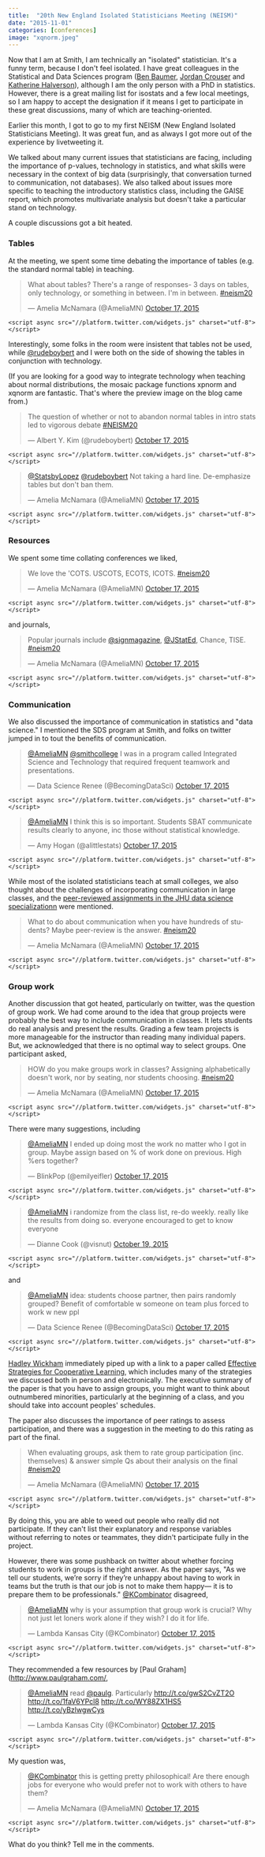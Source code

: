 ```yaml
---
title:  "20th New England Isolated Statisticians Meeting (NEISM)" 
date: "2015-11-01"
categories: [conferences]
image: "xqnorm.jpeg"
---
```


Now that I am at Smith, I am technically an "isolated" statistician. It's a funny term, because I don't feel isolated. I have great colleagues in the Statistical and Data Sciences program ([Ben Baumer](http://www.science.smith.edu/~bbaumer/), [Jordan Crouser](http://www.science.smith.edu/~jcrouser/) and [Katherine Halverson](http://www.math.smith.edu/faculty_halvorsen.php)), although I am the only person with a PhD in statistics. However, there is a great mailing list for isostats and a few local meetings, so I am happy to accept the designation if it means I get to participate in these great discussions, many of which are teaching-oriented.

Earlier this month, I got to go to my first NEISM (New England Isolated Statisticians Meeting). It was great fun, and as always I got more out of the experience by livetweeting it.

We talked about many current issues that statisticians are facing, including the importance of p-values, technology in statistics, and what skills were necessary in the context of big data (surprisingly, that conversation turned to communication, not databases). We also talked about issues more specific to teaching the introductory statistics class, including the GAISE report, which promotes multivariate analysis but doesn't take a particular stand on technology.

A couple discussions got a bit heated.

### **Tables**

At the meeting, we spent some time debating the importance of tables (e.g. the standard normal table) in teaching.

<blockquote class="twitter-tweet" lang="en">

<p lang="en" dir="ltr">

What about tables? There's a range of responses- 3 days on tables, only technology, or something in between. I'm in between. <a href="https://twitter.com/hashtag/neism20?src=hash">#neism20</a>

</p>

— Amelia McNamara (@AmeliaMN) <a href="https://twitter.com/AmeliaMN/status/655399941356015616">October 17, 2015</a>

</blockquote>

```{=html}
<script async src="//platform.twitter.com/widgets.js" charset="utf-8"></script>
```
Interestingly, some folks in the room were insistent that tables not be used, while [\@rudeboybert](https://twitter.com/rudeboybert) and I were both on the side of showing the tables in conjunction with technology.

(If you are looking for a good way to integrate technology when teaching about normal distributions, the mosaic package functions xpnorm and xqnorm are fantastic. That's where the preview image on the blog came from.)

<blockquote class="twitter-tweet" lang="en">

<p lang="en" dir="ltr">

The question of whether or not to abandon normal tables in intro stats led to vigorous debate <a href="https://twitter.com/hashtag/NEISM20?src=hash">#NEISM20</a>

</p>

— Albert Y. Kim (@rudeboybert) <a href="https://twitter.com/rudeboybert/status/655408933218164736">October 17, 2015</a>

</blockquote>

```{=html}
<script async src="//platform.twitter.com/widgets.js" charset="utf-8"></script>
```
<blockquote class="twitter-tweet" lang="en">

<p lang="en" dir="ltr">

<a href="https://twitter.com/StatsbyLopez">@StatsbyLopez</a> <a href="https://twitter.com/rudeboybert">@rudeboybert</a> Not taking a hard line. De-emphasize tables but don't ban them.

</p>

— Amelia McNamara (@AmeliaMN) <a href="https://twitter.com/AmeliaMN/status/655411316799225856">October 17, 2015</a>

</blockquote>

```{=html}
<script async src="//platform.twitter.com/widgets.js" charset="utf-8"></script>
```
### **Resources**

We spent some time collating conferences we liked,

<blockquote class="twitter-tweet" lang="en">

<p lang="en" dir="ltr">

We love the 'COTS. USCOTS, ECOTS, ICOTS. <a href="https://twitter.com/hashtag/neism20?src=hash">#neism20</a>

</p>

— Amelia McNamara (@AmeliaMN) <a href="https://twitter.com/AmeliaMN/status/655464971355164672">October 17, 2015</a>

</blockquote>

```{=html}
<script async src="//platform.twitter.com/widgets.js" charset="utf-8"></script>
```
and journals,

<blockquote class="twitter-tweet" lang="en">

<p lang="en" dir="ltr">

Popular journals include <a href="https://twitter.com/signmagazine">@signmagazine</a>, <a href="https://twitter.com/JStatEd">@JStatEd</a>, Chance, TISE. <a href="https://twitter.com/hashtag/neism20?src=hash">#neism20</a>

</p>

— Amelia McNamara (@AmeliaMN) <a href="https://twitter.com/AmeliaMN/status/655469407037169666">October 17, 2015</a>

</blockquote>

```{=html}
<script async src="//platform.twitter.com/widgets.js" charset="utf-8"></script>
```
### **Communication**

We also discussed the importance of communication in statistics and "data science." I mentioned the SDS program at Smith, and folks on twitter jumped in to tout the benefits of communication.

<blockquote class="twitter-tweet" lang="en">

<p lang="en" dir="ltr">

<a href="https://twitter.com/AmeliaMN">@AmeliaMN</a> <a href="https://twitter.com/smithcollege">@smithcollege</a> I was in a program called Integrated Science and Technology that required frequent teamwork and presentations.

</p>

— Data Science Renee (@BecomingDataSci) <a href="https://twitter.com/BecomingDataSci/status/655416278388224000">October 17, 2015</a>

</blockquote>

```{=html}
<script async src="//platform.twitter.com/widgets.js" charset="utf-8"></script>
```
<blockquote class="twitter-tweet" lang="en">

<p lang="en" dir="ltr">

<a href="https://twitter.com/AmeliaMN">@AmeliaMN</a> I think this is so important. Students SBAT communicate results clearly to anyone, inc those without statistical knowledge.

</p>

— Amy Hogan (@alittlestats) <a href="https://twitter.com/alittlestats/status/655415627474145281">October 17, 2015</a>

</blockquote>

```{=html}
<script async src="//platform.twitter.com/widgets.js" charset="utf-8"></script>
```
While most of the isolated statisticians teach at small colleges, we also thought about the challenges of incorporating communication in large classes, and the [peer-reviewed assignments in the JHU data science specializationn](http://simplystatistics.org/2013/03/26/an-instructors-thoughts-on-peer-review-for-data-analysis-in-coursera/) were mentioned.

<blockquote class="twitter-tweet" lang="en">

<p lang="en" dir="ltr">

What to do about communication when you have hundreds of students? Maybe peer-review is the answer. <a href="https://twitter.com/hashtag/neism20?src=hash">#neism20</a>

</p>

— Amelia McNamara (@AmeliaMN) <a href="https://twitter.com/AmeliaMN/status/655411931549954048">October 17, 2015</a>

</blockquote>

```{=html}
<script async src="//platform.twitter.com/widgets.js" charset="utf-8"></script>
```
### **Group work**

Another discussion that got heated, particularly on twitter, was the question of group work. We had come around to the idea that group projects were probably the best way to include communication in classes. It lets students do real analysis and present the results. Grading a few team projects is more manageable for the instructor than reading many individual papers. But, we acknowledged that there is no optimal way to select groups. One participant asked,

<blockquote class="twitter-tweet" lang="en">

<p lang="en" dir="ltr">

HOW do you make groups work in classes? Assigning alphabetically doesn't work, nor by seating, nor students choosing. <a href="https://twitter.com/hashtag/neism20?src=hash">#neism20</a>

</p>

— Amelia McNamara (@AmeliaMN) <a href="https://twitter.com/AmeliaMN/status/655422919175241729">October 17, 2015</a>

</blockquote>

```{=html}
<script async src="//platform.twitter.com/widgets.js" charset="utf-8"></script>
```
There were many suggestions, including

<blockquote class="twitter-tweet" data-conversation="none" lang="en">

<p lang="en" dir="ltr">

<a href="https://twitter.com/AmeliaMN">@AmeliaMN</a> I ended up doing most the work no matter who I got in group. Maybe assign based on % of work done on previous. High %ers together?

</p>

— BlinkPop (@emilyeifler) <a href="https://twitter.com/emilyeifler/status/655424481775607809">October 17, 2015</a>

</blockquote>

```{=html}
<script async src="//platform.twitter.com/widgets.js" charset="utf-8"></script>
```
<blockquote class="twitter-tweet" data-conversation="none" lang="en">

<p lang="en" dir="ltr">

<a href="https://twitter.com/AmeliaMN">@AmeliaMN</a> i randomize from the class list, re-do weekly. really like the results from doing so. everyone encouraged to get to know everyone

</p>

— Dianne Cook (@visnut) <a href="https://twitter.com/visnut/status/656053091490394112">October 19, 2015</a>

</blockquote>

```{=html}
<script async src="//platform.twitter.com/widgets.js" charset="utf-8"></script>
```
and

<blockquote class="twitter-tweet" data-conversation="none" lang="en">

<p lang="en" dir="ltr">

<a href="https://twitter.com/AmeliaMN">@AmeliaMN</a> idea: students choose partner, then pairs randomly grouped? Benefit of comfortable w someone on team plus forced to work w new ppl

</p>

— Data Science Renee (@BecomingDataSci) <a href="https://twitter.com/BecomingDataSci/status/655457852044242944">October 17, 2015</a>

</blockquote>

```{=html}
<script async src="//platform.twitter.com/widgets.js" charset="utf-8"></script>
```
[Hadley Wickham](https://twitter.com/hadleywickham) immediately piped up with a link to a paper called [Effective Strategies for Cooperative Learning](http://www4.ncsu.edu/unity/lockers/users/f/felder/public/Papers/CLStrategies(JCCCT).pdf), which includes many of the strategies we discussed both in person and electronically. The executive summary of the paper is that you have to assign groups, you might want to think about outnumbered minorities, particularly at the beginning of a class, and you should take into account peoples' schedules.

The paper also discusses the importance of peer ratings to assess participation, and there was a suggestion in the meeting to do this rating as part of the final.

<blockquote class="twitter-tweet" lang="en">

<p lang="en" dir="ltr">

When evaluating groups, ask them to rate group participation (inc. themselves) & answer simple Qs about their analysis on the final <a href="https://twitter.com/hashtag/neism20?src=hash">#neism20</a>

</p>

— Amelia McNamara (@AmeliaMN) <a href="https://twitter.com/AmeliaMN/status/655425776188334080">October 17, 2015</a>

</blockquote>

```{=html}
<script async src="//platform.twitter.com/widgets.js" charset="utf-8"></script>
```
By doing this, you are able to weed out people who really did not participate. If they can't list their explanatory and response variables without referring to notes or teammates, they didn't participate fully in the project.

However, there was some pushback on twitter about whether forcing students to work in groups is the right answer. As the paper says, "As we tell our students, we’re sorry if they’re unhappy about having to work in teams but the truth is that our job is not to make them happy— it is to prepare them to be professionals." [\@KCombinator](https://twitter.com/KCombinator) disagreed,

<blockquote class="twitter-tweet" data-conversation="none" lang="en">

<p lang="en" dir="ltr">

<a href="https://twitter.com/AmeliaMN">@AmeliaMN</a> why is your assumption that group work is crucial? Why not just let loners work alone if they wish? I do it for life.

</p>

— Lambda Kansas City (@KCombinator) <a href="https://twitter.com/KCombinator/status/655425972452225024">October 17, 2015</a>

</blockquote>

```{=html}
<script async src="//platform.twitter.com/widgets.js" charset="utf-8"></script>
```
They recommended a few resources by \[Paul Graham\](http://www.paulgraham.com/,

<blockquote class="twitter-tweet" data-conversation="none" lang="en">

<p lang="en" dir="ltr">

<a href="https://twitter.com/AmeliaMN">@AmeliaMN</a> read <a href="https://twitter.com/paulg">@paulg</a>. Particularly <a href="http://t.co/gwS2CvZT2O">http://t.co/gwS2CvZT2O</a> <a href="http://t.co/1faV6YPcl8">http://t.co/1faV6YPcl8</a> <a href="http://t.co/WY88ZX1HS5">http://t.co/WY88ZX1HS5</a> <a href="http://t.co/yBzlwgwCys">http://t.co/yBzlwgwCys</a>

</p>

— Lambda Kansas City (@KCombinator) <a href="https://twitter.com/KCombinator/status/655446265199656960">October 17, 2015</a>

</blockquote>

```{=html}
<script async src="//platform.twitter.com/widgets.js" charset="utf-8"></script>
```
My question was,

<blockquote class="twitter-tweet" lang="en">

<p lang="en" dir="ltr">

<a href="https://twitter.com/KCombinator">@KCombinator</a> this is getting pretty philosophical! Are there enough jobs for everyone who would prefer not to work with others to have them?

</p>

— Amelia McNamara (@AmeliaMN) <a href="https://twitter.com/AmeliaMN/status/655445642668605440">October 17, 2015</a>

</blockquote>

```{=html}
<script async src="//platform.twitter.com/widgets.js" charset="utf-8"></script>
```
What do you think? Tell me in the comments.
